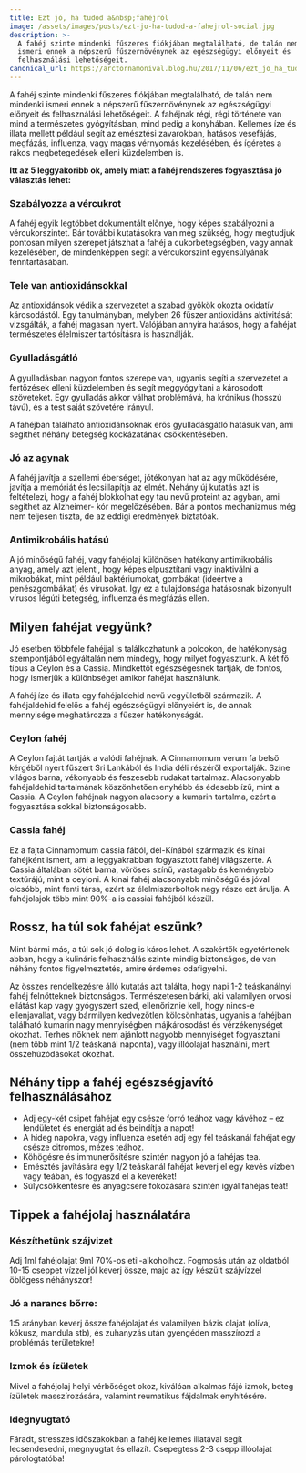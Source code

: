 ```yaml
---
title: Ezt jó, ha tudod a&nbsp;fahéjról
image: /assets/images/posts/ezt-jo-ha-tudod-a-fahejrol-social.jpg
description: >-
  A fahéj szinte mindenki fűszeres fiókjában megtalálható, de talán nem mindenki
  ismeri ennek a népszerű fűszernövénynek az egészségügyi előnyeit és
  felhasználási lehetőségeit.
canonical_url: https://arctornamonival.blog.hu/2017/11/06/ezt_jo_ha_tudod_a_fahejrol
---
```


A fahéj szinte mindenki fűszeres fiókjában megtalálható, de talán nem mindenki
ismeri ennek a népszerű fűszernövénynek az egészségügyi előnyeit és
felhasználási lehetőségeit. A fahéjnak régi, régi története van mind a
természetes gyógyításban, mind pedig a konyhában. Kellemes íze és illata mellett
például segít az emésztési zavarokban, hatásos vesefájás, megfázás, influenza,
vagy magas vérnyomás kezelésében, és ígéretes a rákos megbetegedések elleni
küzdelemben is.

**Itt az 5 leggyakoribb ok, amely miatt a fahéj rendszeres fogyasztása jó
választás lehet:**

### Szabályozza a vércukrot

A fahéj egyik legtöbbet dokumentált előnye, hogy képes szabályozni a
vércukorszintet. Bár további kutatásokra van még szükség, hogy megtudjuk
pontosan milyen szerepet játszhat a fahéj a cukorbetegségben, vagy annak
kezelésében, de mindenképpen segít a vércukorszint egyensúlyának fenntartásában.

### Tele van antioxidánsokkal

Az antioxidánsok védik a szervezetet a szabad gyökök okozta oxidatív
károsodástól. Egy tanulmányban, melyben 26 fűszer antioxidáns aktivitását
vizsgálták, a fahéj magasan nyert. Valójában annyira hatásos, hogy a fahéjat
természetes élelmiszer tartósításra is használják.

### Gyulladásgátló

A gyulladásban nagyon fontos szerepe van, ugyanis segíti a szervezetet a
fertőzések elleni küzdelemben és segít meggyógyítani a károsodott szöveteket.
Egy gyulladás akkor válhat problémává, ha krónikus (hosszú távú), és a test
saját szövetére irányul.

A fahéjban található antioxidánsoknak erős gyulladásgátló hatásuk van, ami
segíthet néhány betegség kockázatának csökkentésében.

### Jó az agynak

A fahéj javítja a szellemi éberséget, jótékonyan hat az agy működésére, javítja
a memóriát és lecsillapítja az elmét. Néhány új kutatás azt is feltételezi, hogy
a fahéj blokkolhat egy tau nevű proteint az agyban, ami segíthet az Alzheimer-
kór megelőzésében. Bár a pontos mechanizmus még nem teljesen tiszta, de az
eddigi eredmények biztatóak.

### Antimikrobális hatású

A jó minőségű fahéj, vagy fahéjolaj különösen hatékony antimikrobális anyag,
amely azt jelenti, hogy képes elpusztítani vagy inaktiválni a mikrobákat, mint
például baktériumokat, gombákat (ideértve a penészgombákat) és vírusokat. Így ez
a tulajdonsága hatásosnak bizonyult vírusos légúti betegség, influenza és
megfázás ellen.

## Milyen fahéjat vegyünk?

Jó esetben többféle fahéjjal is találkozhatunk a polcokon, de hatékonyság
szempontjából egyáltalán nem mindegy, hogy milyet fogyasztunk. A két fő típus a
Ceylon és a Cassia. Mindkettőt egészségesnek tartják, de fontos, hogy ismerjük a
különbséget amikor fahéjat használunk.

A fahéj íze és illata egy fahéjaldehid nevű vegyületből származik. A
fahéjaldehid felelős a fahéj egészségügyi előnyeiért is, de annak mennyisége
meghatározza a fűszer hatékonyságát.

### Ceylon fahéj

A Ceylon fajtát tartják a valódi fahéjnak. A Cinnamomum verum fa belső kérgéből
nyert fűszert Sri Lankából és India déli részéről exportálják. Színe világos
barna, vékonyabb és feszesebb rudakat tartalmaz. Alacsonyabb fahéjaldehid
tartalmának köszönhetően enyhébb és édesebb ízű, mint a Cassia. A Ceylon
fahéjnak nagyon alacsony a kumarin tartalma, ezért a fogyasztása sokkal
biztonságosabb.

### Cassia fahéj

Ez a fajta Cinnamomum cassia fából, dél-Kínából származik és kínai fahéjként
ismert, ami a leggyakrabban fogyasztott fahéj világszerte. A Cassia általában
sötét barna, vöröses színű, vastagabb és keményebb textúrájú, mint a ceyloni. A
kínai fahéj alacsonyabb minőségű és jóval olcsóbb, mint fenti társa, ezért az
élelmiszerboltok nagy része ezt árulja. A fahéjolajok több mint 90%-a is cassiai
fahéjból készül.

## Rossz, ha túl sok fahéjat eszünk?

Mint bármi más, a túl sok jó dolog is káros lehet. A szakértők egyetértenek
abban, hogy a kulináris felhasználás szinte mindig biztonságos, de van néhány
fontos figyelmeztetés, amire érdemes odafigyelni.

Az összes rendelkezésre álló kutatás azt találta, hogy napi 1-2 teáskanálnyi
fahéj felnőtteknek biztonságos. Természetesen bárki, aki valamilyen orvosi
ellátást kap vagy gyógyszert szed, ellenőriznie kell, hogy nincs-e
ellenjavallat, vagy bármilyen kedvezőtlen kölcsönhatás, ugyanis a fahéjban
található kumarin nagy mennyiségben májkárosodást és vérzékenységet okozhat.
Terhes nőknek nem ajánlott nagyobb mennyiséget fogyasztani (nem több mint 1/2
teáskanál naponta), vagy illóolajat használni, mert összehúzódásokat okozhat.

## Néhány tipp a fahéj egészségjavító felhasználásához

*   Adj egy-két csipet fahéjat egy csésze forró teához vagy kávéhoz – ez
    lendületet és energiát ad és beindítja a napot!
*   A hideg napokra, vagy influenza esetén adj egy fél teáskanál fahéjat
    egy csésze citromos, mézes teához.
*   Köhögésre és immunerősítésre szintén nagyon jó a fahéjas tea.
*   Emésztés javítására egy 1/2 teáskanál fahéjat keverj el egy kevés
    vízben vagy teában, és fogyaszd el a keveréket!
*   Súlycsökkentésre és anyagcsere fokozására szintén igyál fahéjas teát!

## Tippek a fahéjolaj használatára

### Készíthetünk szájvizet

Adj 1ml fahéjolajat 9ml 70%-os etil-alkoholhoz. Fogmosás után az oldatból 10-15
cseppet vízzel jól keverj össze, majd az így készült szájvízzel öblögess
néhányszor!

### Jó a narancs bőrre:

1:5 arányban keverj össze fahéjolajat és valamilyen bázis olajat (olíva, kókusz,
mandula stb), és zuhanyzás után gyengéden masszírozd a problémás területekre!

### Izmok és ízületek

Mivel a fahéjolaj helyi vérbőséget okoz, kiválóan alkalmas fájó izmok, beteg
ízületek masszírozására, valamint reumatikus fájdalmak enyhítésére.

### Idegnyugtató

Fáradt, stresszes időszakokban a fahéj kellemes illatával segít lecsendesedni,
megnyugtat és ellazít. Csepegtess 2-3 csepp illóolajat párologtatóba!
